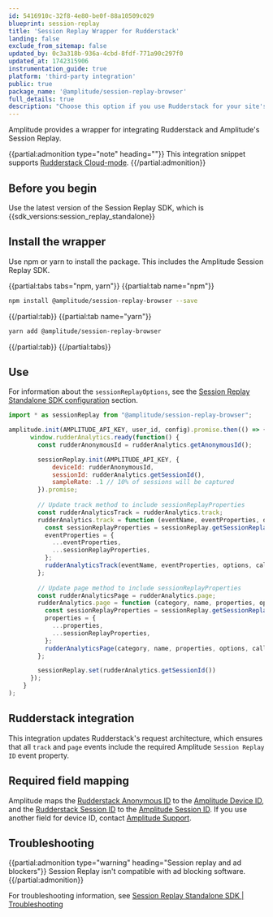 ```yaml
---
id: 5416910c-32f8-4e80-be0f-88a10509c029
blueprint: session-replay
title: 'Session Replay Wrapper for Rudderstack'
landing: false
exclude_from_sitemap: false
updated_by: 0c3a318b-936a-4cbd-8fdf-771a90c297f0
updated_at: 1742315906
instrumentation_guide: true
platform: 'third-party integration'
public: true
package_name: '@amplitude/session-replay-browser'
full_details: true
description: "Choose this option if you use Rudderstack for your site's analytics."
---
```

Amplitude provides a wrapper for integrating Rudderstack and Amplitude's Session Replay.

{{partial:admonition type="note" heading=""}}
This integration snippet supports [Rudderstack Cloud-mode](https://www.rudderstack.com/docs/destinations/rudderstack-connection-modes/#cloud-mode).
{{/partial:admonition}}

## Before you begin

Use the latest version of the Session Replay SDK, which is {{sdk_versions:session_replay_standalone}}

## Install the wrapper

Use npm or yarn to install the package. This includes the Amplitude Session Replay SDK.

{{partial:tabs tabs="npm, yarn"}}
{{partial:tab name="npm"}}
```bash
npm install @amplitude/session-replay-browser --save
```
{{/partial:tab}}
{{partial:tab name="yarn"}}
```bash
yarn add @amplitude/session-replay-browser
```
{{/partial:tab}}
{{/partial:tabs}}

## Use

For information about the `sessionReplayOptions`, see the [Session Replay Standalone SDK configuration](/docs/session-replay/session-replay-standalone-sdk#configuration) section.

```js
import * as sessionReplay from "@amplitude/session-replay-browser";

amplitude.init(AMPLITUDE_API_KEY, user_id, config).promise.then(() => {
      window.rudderAnalytics.ready(function() {
        const rudderAnonymousId = rudderAnalytics.getAnonymousId();

        sessionReplay.init(AMPLITUDE_API_KEY, {
            deviceId: rudderAnonymousId,
            sessionId: rudderAnalytics.getSessionId(),
            sampleRate: .1 // 10% of sessions will be captured 
        }).promise;
   
        // Update track method to include sessionReplayProperties
        const rudderAnalyticsTrack = rudderAnalytics.track;
        rudderAnalytics.track = function (eventName, eventProperties, options, callback) {
          const sessionReplayProperties = sessionReplay.getSessionReplayProperties();
          eventProperties = {
            ...eventProperties,
            ...sessionReplayProperties,
          };
          rudderAnalyticsTrack(eventName, eventProperties, options, callback);
        };
   
        // Update page method to include sessionReplayProperties
        const rudderAnalyticsPage = rudderAnalytics.page;
        rudderAnalytics.page = function (category, name, properties, options, callback) {
          const sessionReplayProperties = sessionReplay.getSessionReplayProperties();
          properties = {
            ...properties,
            ...sessionReplayProperties,
          };
          rudderAnalyticsPage(category, name, properties, options, callback);
        };

        sessionReplay.set(rudderAnalytics.getSessionId())
      });
    }
);
```

## Rudderstack integration

This integration updates Rudderstack's request architecture, which ensures that all `track` and `page` events include the required Amplitude `Session Replay ID` event property. 

## Required field mapping

Amplitude maps the [Rudderstack Anonymous ID](https://www.rudderstack.com/docs/event-spec/standard-events/identify/#anonymous-id) to the [Amplitude Device ID](/docs/faq/instrumentation#icon-chevron-down), and the [Rudderstack Session ID](https://www.rudderstack.com/docs/sources/event-streams/sdks/session-tracking/) to the [Amplitude Session ID](/docs/data/sources/instrument-track-sessions#how-amplitude-tracks-your-sessions). If you use another field for device ID, contact [Amplitude Support](https://support.amplitude.com). 

## Troubleshooting

{{partial:admonition type="warning" heading="Session replay and ad blockers"}}
Session Replay isn't compatible with ad blocking software.
{{/partial:admonition}}

For troubleshooting information, see [Session Replay Standalone SDK | Troubleshooting](/docs/session-replay/session-replay-standalone-sdk#troubleshooting)